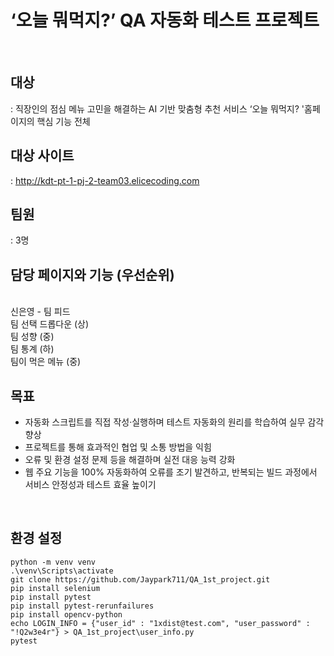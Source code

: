 # ‘오늘 뭐먹지?’ QA 자동화 테스트 프로젝트
<br>

## 대상
: 직장인의 점심 메뉴 고민을 해결하는 AI 기반 맞춤형 추천 서비스 ‘오늘 뭐먹지? '홈페이지의 핵심 기능 전체
<br>

## 대상 사이트
:  http://kdt-pt-1-pj-2-team03.elicecoding.com
<br>

## 팀원
: 3명
<br>

## 담당 페이지와 기능 (우선순위)
<br>
신은영 - 팀 피드
<br>
팀 선택 드롭다운 (상)
<br>
팀 성향 (중)
<br>
팀 통계 (하)
<br>
팀이 먹은 메뉴 (중)
<br>


## 목표
- 자동화 스크립트를 직접 작성·실행하며 테스트 자동화의 원리를 학습하여 실무 감각 향상
- 프로젝트를 통해 효과적인 협업 및 소통 방법을 익힘
- 오류 및 환경 설정 문제 등을 해결하며 실전 대응 능력 강화
- 웹 주요 기능을 100% 자동화하여 오류를 조기 발견하고, 반복되는 빌드 과정에서 서비스 안정성과 테스트 효율 높이기
<br>

## 환경 설정

```
python -m venv venv
.\venv\Scripts\activate
git clone https://github.com/Jaypark711/QA_1st_project.git
pip install selenium
pip install pytest
pip install pytest-rerunfailures
pip install opencv-python
echo LOGIN_INFO = {"user_id" : "1xdist@test.com", "user_password" : "!Q2w3e4r"} > QA_1st_project\user_info.py
pytest
```
